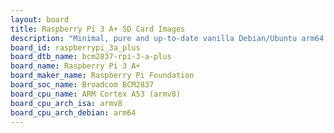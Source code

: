 ```yaml
---
layout: board
title: Raspberry Pi 3 A+ SD Card Images
description: "Minimal, pure and up-to-date vanilla Debian/Ubuntu arm64 SD card images for Raspberry Pi 3 A+ by Raspberry Pi Foundation, SoC: Broadcom BCM2837, CPU ISA: armv8"
board_id: raspberrypi_3a_plus
board_dtb_name: bcm2837-rpi-3-a-plus
board_name: Raspberry Pi 3 A+
board_maker_name: Raspberry Pi Foundation
board_soc_name: Broadcom BCM2837
board_cpu_name: ARM Cortex A53 (armv8)
board_cpu_arch_isa: armv8
board_cpu_arch_debian: arm64
---
```

